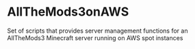 # AllTheMods3onAWS
Set of scripts that provides server management functions for an AllTheMods3 Minecraft server running on AWS spot instances
